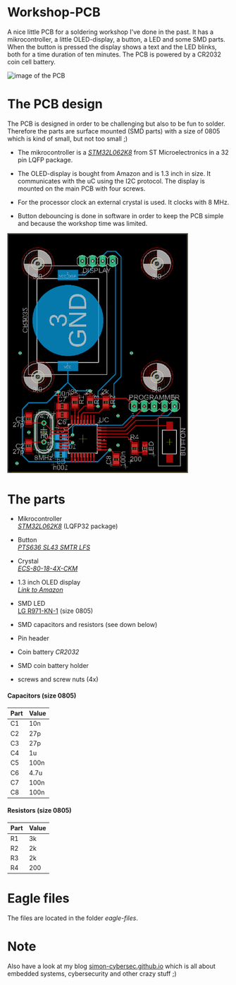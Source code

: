 # Workshop-PCB

A nice little PCB for a soldering workshop I've done in the past. It has a mikrocontroller, a little OLED-display, a button, a LED and some SMD parts. \
When the button is pressed the display shows a text and the LED blinks, both for a time duration of ten minutes. The PCB is powered by a CR2032 coin cell battery.  

<img src="./images/pcbfinished.jpg" alt="image of the PCB" width="400"/>

# The PCB design

The PCB is designed in order to be challenging but also to be fun to solder. Therefore the parts are surface mounted (SMD parts) with a size of 0805 which is kind of small, but not too small ;)  
 - The mikrocontroller is a [_STM32L062K8_](https://www.st.com/en/microcontrollers-microprocessors/stm32l062k8.html) from ST Microelectronics in a 32 pin LQFP package.

 - The OLED-display is bought from Amazon and is 1.3 inch in size. It communicates with the uC using the I2C protocol. The display is mounted on the main PCB with four screws.

 - For the processor clock an external crystal is used. It clocks with 8 MHz.  

 - Button debouncing is done in software in order to keep the PCB simple and because the workshop time was limited.  

<img src="./images/topandbottom_notfilled.png" alt="image of the PCB" width="410"/>  
  
# The parts

- Mikrocontroller \
[_STM32L062K8_](https://www.st.com/en/microcontrollers-microprocessors/stm32l062k8.html) (LQFP32 package)

- Button \
[_PTS636 SL43 SMTR LFS_](https://www.mouser.de/ProductDetail/CK/PTS636-SL43-SMTR-LFS?qs=vLWxofP3U2x0maTON%2FqK1g%3D%3D)

- Crystal \
[_ECS-80-18-4X-CKM_](https://www.mouser.de/ProductDetail/ECS/ECS-80-18-4X-CKM?qs=7MVldsJ5UazWVU6%2F43NmVA%3D%3D)

- 1.3 inch OLED display \
[_Link to Amazon_](https://www.amazon.de/AZDelivery-Display-Arduino-Raspberry-Gratis/dp/B078J78R45/ref=sr_1_2?__mk_de_DE=%C3%85M%C3%85%C5%BD%C3%95%C3%91&crid=2BH0U7SKDYO6I&keywords=oled%2B1.3&qid=1688516225&sprefix=oled%2B1.3%2Caps%2C98&sr=8-2&th=1)

- SMD LED \
[LG R971-KN-1](https://www.mouser.de/ProductDetail/ams-OSRAM/LG-R971-KN-1?qs=LsPilcdHE7EX1EB7GCLHxg%3D%3D) (size 0805)

- SMD capacitors and resistors (see down below)

- Pin header

- Coin battery _CR2032_

- SMD coin battery holder 

- screws and screw nuts (4x)
 
#### Capacitors (size 0805)
| Part | Value |
|------|-------|
| C1   | 10n   |
| C2   | 27p   |
| C3   | 27p   |
| C4   | 1u    |
| C5   | 100n  |
| C6   | 4.7u  |
| C7   | 100n  |
| C8   | 100n  |  

#### Resistors (size 0805)
| Part | Value |
|------|-------|
| R1   | 3k    |
| R2   | 2k    |
| R3   | 2k    |
| R4   | 200   |

# Eagle files
The files are located in the folder _eagle-files_.  


# Note
Also have a look at my blog [simon-cybersec.github.io](https://simon-cybersec.github.io) which is all about embedded systems, cybersecurity and other crazy stuff ;)